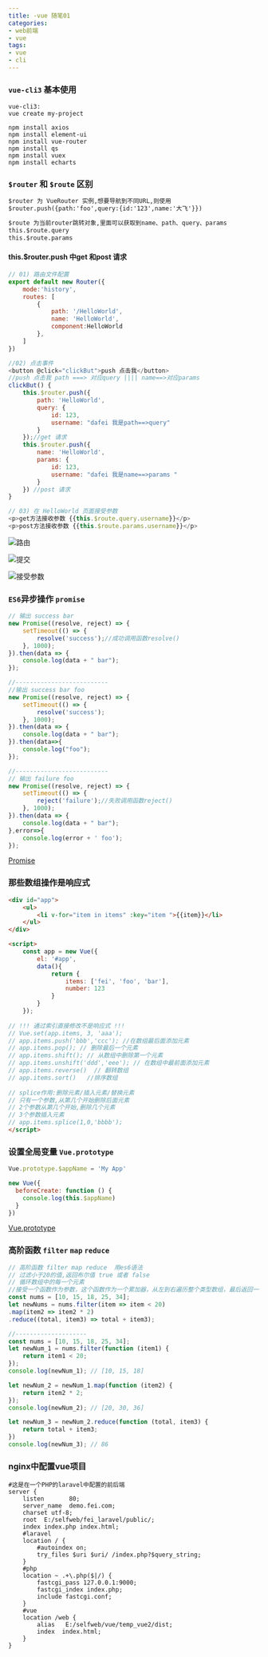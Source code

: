 ```yaml
---
title: -vue 随笔01
categories: 
- web前端
- vue 
tags:
- vue
- cli
---
```

### `vue-cli3` 基本使用

```shell
vue-cli3:
vue create my-project

npm install axios
npm install element-ui
npm install vue-router
npm install qs
npm install vuex
npm install echarts

```

### `$router` 和 `$route` 区别

```html
$router 为 VueRouter 实例,想要导航到不同URL,则使用
$router.push({path:'foo',query:{id:'123',name:'大飞'}})

$route 为当前router跳转对象,里面可以获取到name、path、query、params
this.$route.query
this.$route.params
```

#### this.$router.push 中get 和post 请求

```javascript
// 01) 路由文件配置
export default new Router({
    mode:'history',
    routes: [
        {
            path: '/HelloWorld',
            name: 'HelloWorld',
            component:HelloWorld
        },
    ]
})

//02) 点击事件
<button @click="clickBut">push 点击我</button>
//push 点击我 path ===> 对应query |||| name==>对应params
clickBut() {
    this.$router.push({
        path: 'HelloWorld',
        query: {
            id: 123,
            username: "dafei 我是path==>query" 
        }
    });//get 请求
    this.$router.push({
        name: 'HelloWorld',
        params: {
            id: 123,
            username: "dafei 我是name==>params "
        }
    }) //post 请求
}

// 03) 在 HelloWorld 页面接受参数
<p>get方法接收参数 {{this.$route.query.username}}</p>
<p>post方法接收参数 {{this.$route.params.username}}</p>
```

![路由](/img/vue/router_route/route_01.png "路由")

![提交](/img/vue/router_route/route_02.png "提交")

![接受参数](/img/vue/router_route/route_03.png "接受参数")

### `ES6`异步操作 `promise`

```javascript
// 输出 success bar
new Promise((resolve, reject) => {
    setTimeout(() => {
        resolve('success');//成功调用函数resolve()
    }, 1000);
}).then(data => {
    console.log(data + " bar");
});

//--------------------------
//输出 success bar foo
new Promise((resolve, reject) => {
    setTimeout(() => {
        resolve('success');
    }, 1000);
}).then(data => {
    console.log(data + " bar");
}).then(data=>{
    console.log("foo");
});

//--------------------------
// 输出 failure foo
new Promise((resolve, reject) => {
    setTimeout(() => {
        reject('failure');//失败调用函数reject()
    }, 1000);
}).then(data => {
    console.log(data + " bar");
},error=>{
    console.log(error + ' foo');
});
```

 [Promise](https://developer.mozilla.org/zh-CN/docs/Web/JavaScript/Reference/Global_Objects/Promise "Promise")

### 那些数组操作是响应式

```html
<div id="app">
    <ul>
        <li v-for="item in items" :key="item ">{{item}}</li>
    </ul>
</div>

<script>
    const app = new Vue({
        el: '#app',
        data(){
            return {
                items: ['fei', 'foo', 'bar'],
                number: 123
            }
        }
    });
    
// !!! 通过索引直接修改不是响应式 !!!
// Vue.set(app.items, 3, 'aaa');
// app.items.push('bbb','ccc'); //在数组最后面添加元素
// app.items.pop(); // 删除最后一个元素
// app.items.shift(); // 从数组中删除第一个元素
// app.items.unshift('ddd','eee'); // 在数组中最前面添加元素
// app.items.reverse()  // 翻转数组
// app.items.sort()   //排序数组
    
// splice作用:删除元素/插入元素/替换元素
// 只有一个参数,从第几个开始删除后面元素
// 2个参数从第几个开始,删除几个元素
// 3个参数插入元素
// app.items.splice(1,0,'bbbb');
</script>
```

### 设置全局变量 `Vue.prototype`

```javascript
Vue.prototype.$appName = 'My App'

new Vue({
  beforeCreate: function () {
    console.log(this.$appName)
  }
})
```

 [Vue.prototype](https://cn.vuejs.org/v2/cookbook/adding-instance-properties.html "Vue.prototype")

### 高阶函数 `filter` `map` `reduce`

```javascript
// 高阶函数 filter map reduce  用es6语法
// 过滤小于20的值,返回布尔值 true 或者 false
// 循环数组中的每一个元素
//接受一个函数作为参数，这个函数作为一个累加器，从左到右遍历整个类型数组，最后返回一个单一的值
const nums = [10, 15, 18, 25, 34];
let newNums = nums.filter(item => item < 20) 
.map(item2 => item2 * 2) 
.reduce((total, item3) => total + item3); 

//--------------------
const nums = [10, 15, 18, 25, 34];
let newNum_1 = nums.filter(function (item1) {
    return item1 < 20;
});
console.log(newNum_1); // [10, 15, 18]

let newNum_2 = newNum_1.map(function (item2) {
    return item2 * 2;
});
console.log(newNum_2); // [20, 30, 36]

let newNum_3 = newNum_2.reduce(function (total, item3) {
    return total + item3;
})
console.log(newNum_3); // 86
```

### nginx中配置vue项目

```nginx
#这是在一个PHP的laravel中配置的前后端
server {
    listen       80;
    server_name  demo.fei.com;
    charset utf-8;
    root  E:/selfweb/fei_laravel/public/;
    index index.php index.html;
    #laravel
    location / {
        #autoindex on;
        try_files $uri $uri/ /index.php?$query_string;
    }
    #php
    location ~ .+\.php($|/) {
        fastcgi_pass 127.0.0.1:9000;
        fastcgi_index index.php;
        include fastcgi.conf;
    }
    #vue
    location /web {
        alias   E:/selfweb/vue/temp_vue2/dist;
        index  index.html;
    }
}
```





























